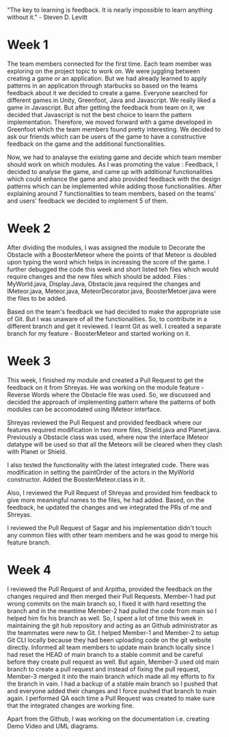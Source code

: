 "The key to learning is feedback. It is nearly impossible to learn anything without it." - Steven D. Levitt

# Week 1

The team members connected for the first time. Each team member was exploring on the project topic to work on. We were juggling between creating a game or an application. But we had already learned to apply patterns in an application through starbucks so based on the teams feedback about it we decided to create a game. Everyone searched for different games in Unity, Greenfoot, Java and Javascript. We really liked a game in Javascript. But after getting the feedback from team on it, we decided that  Javascript is not the best choice to learn the pattern implementation. Therefore, we moved forward with a game developed in Greenfoot which the team members found pretty interesting. We decided to ask our friends which can be users of the game to have a constructive feedback on the game and the additional functionalities.

Now, we had to analayse the existing game and decide which team member should work on which modules. As I was promoting the value : Feedback, I decided to analyse the game, and came up with additional functionalities which could enhance the game and also provided feedback with the design patterns which can be implemented while adding those functionalities. After explaining around 7 functionalities to team members, based on the teams' and users' feedback we decided to implement 5 of them.

# Week 2

After dividing the modules, I was assigned the module to Decorate the Obstacle with a BoosterMeteor where the points of that Meteor is doubled upon typing the word which helps in increasing the score of the game. I further debugged the code this week and short listed teh files which would require changes and the new files which should be added. Files : MyWorld.java, Display.Java, Obstacle.java required the changes and IMeteor.java, Meteor.java, MeteorDecorator.java, BoosterMetoer.java were the files to be added.

Based on the team's feedback we had decided to make the appropriate use of Git. But I was unaware of all the functionalities. So, to contribute in a different branch and get it reviewed. I learnt Git as well. I created a separate branch for my feature - BoosterMeteor and started working on it.

# Week 3

This week, I finished my module and created a Pull Request to get the feedback on it from Shreyas. He was working on the module feature - Reverse Words where the Obstacle file was used. So, we discussed and decided the approach of implementing pattern where the patterns of both modules can be accomodated using IMeteor interface.

Shreyas reviewed the Pull Request and provided feedback where our features required modification in two more files, Shield.java and Planet.java. Previously a Obstacle class was used, where now the interface IMeteor datatype will be used so that all the Meteors will be cleared when they clash with Planet or Shield. 

I also tested the functionality with the latest integrated code. There was modification in setting the paintOrder of the actors in the MyWorld constructor. Added the BoosterMeteor.class in it.

Also, I reviewed the Pull Request of Shreyas and provided him feedback to give more meaningful names to the files, he had added. Based, on the feedback, he updated the changes and we integrated the PRs of me and Shreyas.

I reviewed the Pull Request of Sagar and his implementation didn't touch any common files with other team members and he was good to merge his feature branch.

# Week 4

I reviewed the Pull Request of and Arpitha, provided the feedback on the changes required and then merged their Pull Requests. Member-1 had put wrong commits on the main branch so, I fixed it with hard resetting the branch and in the meantime Member-2 had pulled the code from main so I helped him fix his branch as well. So, I spent a lot of time this week in maintaining the git hub repository and acting as an Github administrator as the teammates were new to Git. I helped Member-1 and Member-2 to setup Git CLI locally because they had been uploading code on the git website directly. Informed all team members to update main branch locally since I had reset the HEAD of main branch to a stable commit and be careful before they create pull request as well. But again, Member-3 used old main branch to create a pull request and instead of fixing the pull request, Member-3 merged it into the main branch which made all my efforts to fix the branch in vain. I had a backup of a stable main branch so I pushed that and everyone added their changes and I force pushed that branch to main again. I performed QA each time a Pull Request was created to make sure that the integrated changes are working fine. 

Apart from the Github, I was working on the documentation i.e. creating Demo Video and UML diagrams.
